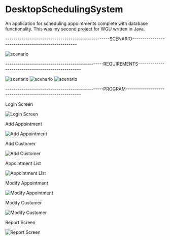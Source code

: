 # DesktopSchedulingSystem
An application for scheduling appointments complete with database functionality. This was my second project for WGU written in Java.


---------------------------------------------------SCENARIO---------------------------------------------------

![scenario](images/scenario.JPG)

------------------------------------------------REQUIREMENTS--------------------------------------------------

![scenario](images/Requirements1.JPG)
![scenario](images/Requirements2.JPG)
![scenario](images/Requirements3.JPG)

------------------------------------------------PROGRAM--------------------------------------------------------

Login Screen

![Login Screen](images/LoginScreen.JPG)

Add Appointment

![Add Appointment](images/AddAppointmentScreen.JPG)

Add Customer

![Add Customer](images/AddCustomer.JPG)

Appointment List

![Appointment List](images/AppointmentList.JPG)

Modify Appointment

![Modify Appointment](images/ModifyAppointment.JPG)

Modify Customer

![Modify Customer](images/ModifyCustomer.JPG)

Report Screen

![Report Screen](images/ReportScreen.JPG)


